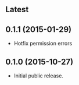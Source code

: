 ## Latest

## 0.1.1 (2015-01-29)

  - Hotfix permission errors

## 0.1.0 (2015-10-27)

  - Initial public release.
